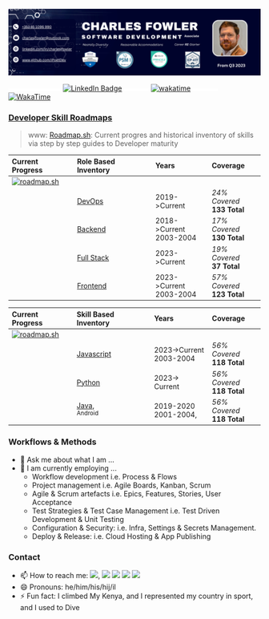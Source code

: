 <!--
    **iPoetDev/Ipoetdev** is a ✨ _special_ ✨ repository because its `README.md` (this file) appears on your GitHub profile.
-->

[![](assets/img/Email-Charles-J-Fowler-Contact-SoftwareDevelopment.png)](https://github.com/iPoetDev "Charles J Fowler's GitHub")

![](assets/img/spacer-15x5.png)![](assets/img/spacer-15x5.png)![](assets/img/spacer-15x5.png)![](assets/img/spacer-15x5.png)![](assets/img/spacer-15x5.png)![](assets/img/spacer-15x5.png)![](assets/img/spacer-15x5.png) [![LinkedIn Badge](https://img.shields.io/badge/Follow%20Me%20%20on%20LinkedIn-0A66C2?logo=linkedin&logoColor=fff&style=flat)](www.linkedin.com/comm/mynetwork/discovery-see-all?usecase=PEOPLE_FOLLOWS&followMember=charlesjfowler "Call to Action: Follow me on LinkedIn: Charles J Fowler") ![](assets/img/spacer-50x5.png) [![wakatime](https://wakatime.com/badge/user/2027c27d-0bab-4d7c-bfed-5d0b21285657.svg)](https://wakatime.com/@2027c27d-0bab-4d7c-bfed-5d0b21285657) ![](assets/img/spacer-50x5.png)  [![ WakaTime ](https://img.shields.io/badge/WakaTime%20Coding%20Activities-wakatime?logo=wakatime&logoColor=white&labelColor=grey&color=0A66C2)]((https://wakatime.com/@ipoetdev))


### [Developer Skill Roadmaps](https://roadmap.sh "Current Progress") 
> www: [Roadmap.sh](https://roadmap.sh "Developer Roadmaps: Community-curated Interactive Roadmaps"): Current progres and historical inventory of skills via step by step guides to Developer maturity

| Current Progress | Role Based Inventory | Years |  Coverage | 
| :--- | :--- | :--- | :--- |
| [![roadmap.sh](https://api.roadmap.sh/v1-badge/wide/65b190180c5481228332b827?variant=dark&roadmaps=devops%2Cbackend%2Cfull-stack%2Cfrontend)](https://roadmap.sh) |  |  |
| &nbsp;&nbsp;&nbsp; | [DevOps](https://roadmap.sh/devops?s=65b190180c5481228332b827) | 2019->Current | *24% Covered* <br> **133 Total** |
| &nbsp;&nbsp;&nbsp; | [Backend](https://roadmap.sh/backend?s=65b190180c5481228332b827) | 2018->Current <br> 2003-2004 | *17% Covered* <br> **130 Total**  | 
| &nbsp;&nbsp;&nbsp; | [Full Stack](https://roadmap.sh/full-stack?s=65b190180c5481228332b827) | 2023->Current | *19% Covered* <br> **37 Total** | 
| &nbsp;&nbsp;&nbsp; | [Frontend](https://roadmap.sh/frontend?s=65b190180c5481228332b827) | 2023->Current <br> 2003-2004 | *57% Covered* <br> **123 Total**  | 

| Current Progress | Skill Based Inventory | Years |  Coverage | 
| :--- | :--- | :--- | :--- |
|[![roadmap.sh](https://api.roadmap.sh/v1-badge/wide/65b190180c5481228332b827?variant=dark&roadmaps=python%2Cjavascript%2Cjava)](https://roadmap.sh) | | | |
| &nbsp;&nbsp;&nbsp; | [Javascript](https://roadmap.sh/javascript?s=65b190180c5481228332b827) | 2023->Current <br> 2003-2004   | *56% Covered* <br> **118 Total** |  
| &nbsp;&nbsp;&nbsp; | [Python](https://roadmap.sh/javascript?s=65b190180c5481228332b827) | 2023-> Current | *56% Covered* <br> **118 Total** |  
| &nbsp;&nbsp;&nbsp; | [Java](https://roadmap.sh/javascript?s=65b190180c5481228332b827),<br> <sup>Android</sup> | 2019-2020 <br> 2001-2004,  | *56% Covered* <br> **118 Total** | 


### Workflows & Methods

- 💬 Ask me about what I am ...
- 🌱 I am currently employing ...
    - Workflow development i.e. Process & Flows
    - Project management i.e. Agile Boards, Kanban, Scrum
    - Agile & Scrum artefacts i.e. Epics, Features, Stories, User Acceptance
    - Test Strategies & Test Case Management i.e. Test Driven Development & Unit Testing
    - Configuration & Security: i.e. Infra, Settings & Secrets Management.
    - Deploy & Release: i.e. Cloud Hosting & App Publishing

### Contact

- 📫 How to reach me: [![](https://img.shields.io/badge/LinkTree-%F0%9F%94%97%20Charles%20J%20Fowler%20%F0%9F%94%97-blue?logo=linktree)](https://linktr.ee/charlesjfowler), ![](https://badgen.net/badge/icon/discord?icon=discord&label) ![](https://badgen.net/badge/icon/slack?icon=slack&label) ![](https://badgen.net/badge/icon/telegram?icon=telegram&label) ![](https://badgen.net/badge/icon/twitter?icon=twitter&label)
- 😄 Pronouns: he/him/his/hij/il
- ⚡ Fun fact: I climbed My Kenya, and I represented my country in sport, and I used to Dive

<!--

Here are some ideas to get you started:

- 🔭 I’m currently working on ...
- 🌱 I’m currently learning ...
- 🤔 I’m looking for help with ...
- 💬 Ask me about ...
- ⚡ Fun fact: ...
-->
